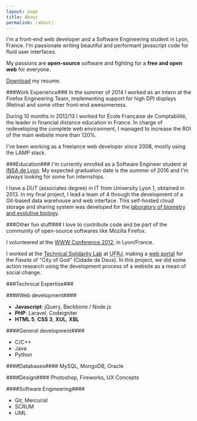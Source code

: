 ```yaml
---
layout: page
title: About
permalink: /about/
---
```


I'm a front-end web developer and a Software Engineering student in Lyon, France.
I'm passionate writing beautiful and performant javascript code for fluid user interfaces.

My passions are __open-source__ software and fighting for a __free and open web__ for everyone.

[Download](/resources/resume.pdf) my resume.

###Work Experience###
In the summer of 2014 I worked as an Intern at the Firefox Engineering Team, implementing support for high DPI displays (Retina) and some other front-end awesomeness.

During 10 months in 2012/13 I worked for École Française de Comptabilité, the leader in financial distance education in France. In charge of redeveloping the complete web environment, I managed to increase the ROI of the main website more than 120%.

I've been working as a freelance web developer since 2008, mostly using the LAMP stack.


###Education###
I'm currently enrolled as a Software Engineer student at [INSA de Lyon](http://insa-lyon.fr/en).
My expected graduation date is the summer of 2016 and I'm always looking for some fun internships.

I have a _DUT_ (associates degree) in IT from University Lyon 1, obtained in 2013. In my final project, I lead a team of 4 through the development of a Git-based data warehouse and web interface. This self-hosted cloud storage and sharing system was developed for the [laboratory of biometry and evolutive biology](http://lbbe.univ-lyon1.fr/?lang=en).

###Other fun stuff###
I love to contribute code and be part of the community of open-source softwares like Mozilla Firefox.

I volunteered at the [WWW Conference 2012](http://www2012.org/), in Lyon/France.

I worked at the [Technical Solidarity Lab](http://www.soltec.ufrj.br/) at <abbr title="Rio de Janeiro Federal University">UFRJ</abbr>, making a [web portal](http://cidadededeus.org.br/) for the _Favela_ of "City of God" (Cidade de Deus). In this project, we did some action research using the development process of a website as a mean of social change.

###Technical Expertise###

####Web development####
- __Javascript__: jQuery, Backbone / Node.js
- __PHP__: Laravel, Codeigniter
- __HTML 5__, __CSS 3__, __XUL__, __XBL__

####General development####
- C/C++
- Java
- Python

####Databases####
MySQL, MongoDB, Oracle

####Design####
Photoshop, Fireworks, UX Concepts

####Software Engineering####
- Git, Mercurial
- SCRUM
- UML